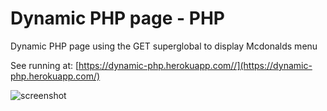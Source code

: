 # Dynamic PHP page - PHP

Dynamic PHP page using the GET superglobal to display Mcdonalds menu

See running at: [https://dynamic-php.herokuapp.com//](https://dynamic-php.herokuapp.com/)

![screenshot](https://i.imgur.com/10d8NDY.png)